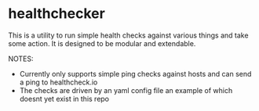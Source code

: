 # healthchecker

This is a utility to run simple health checks against various things and take some action. It is designed to be modular and extendable.

NOTES:

- Currently only supports simple ping checks against hosts and can send a ping to healthcheck.io
- The checks are driven by an yaml config file an example of which doesnt yet exist in this repo
